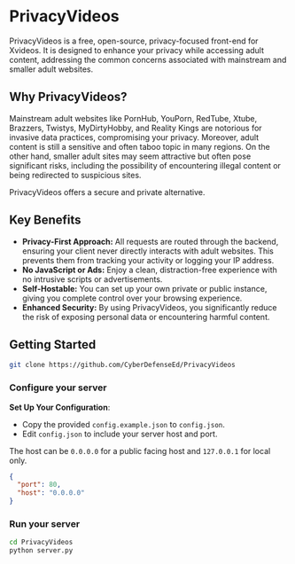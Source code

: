 # PrivacyVideos

PrivacyVideos is a free, open-source, privacy-focused front-end for Xvideos. It is designed to enhance your privacy while accessing adult content, addressing the common concerns associated with mainstream and smaller adult websites.

## Why PrivacyVideos?

Mainstream adult websites like PornHub, YouPorn, RedTube, Xtube, Brazzers, Twistys, MyDirtyHobby, and Reality Kings are notorious for invasive data practices, compromising your privacy. Moreover, adult content is still a sensitive and often taboo topic in many regions. On the other hand, smaller adult sites may seem attractive but often pose significant risks, including the possibility of encountering illegal content or being redirected to suspicious sites.

PrivacyVideos offers a secure and private alternative.

## Key Benefits

- **Privacy-First Approach:** All requests are routed through the backend, ensuring your client never directly interacts with adult websites. This prevents them from tracking your activity or logging your IP address.
- **No JavaScript or Ads:** Enjoy a clean, distraction-free experience with no intrusive scripts or advertisements.
- **Self-Hostable:** You can set up your own private or public instance, giving you complete control over your browsing experience.
- **Enhanced Security:** By using PrivacyVideos, you significantly reduce the risk of exposing personal data or encountering harmful content.

## Getting Started
```sh
git clone https://github.com/CyberDefenseEd/PrivacyVideos
```
### Configure your server
**Set Up Your Configuration**:
   - Copy the provided `config.example.json` to `config.json`.
   - Edit `config.json` to include your server host and port.

The host can be `0.0.0.0` for a public facing host and `127.0.0.1` for local only.
```json
{
  "port": 80,
  "host": "0.0.0.0"
}
```
### Run your server
```sh
cd PrivacyVideos
python server.py
```

